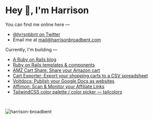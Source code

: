 # Hey 👋, I'm Harrison

You can find me online here —
- [@hrrsnbbnt on Twitter](https://twitter.com/hrrsnbbnt)
- Email me at mail@harrisonbroadbent.com

Currently, I'm building —
- [A Ruby on Rails blog](https://railsnotes.xyz)  
- [Ruby on Rails templates & components](https://railsnotesui.xyz)
- [AMZ Cart Share: Share your Amazon cart](https://amzcartshare.com)
- [Cart Exporter: Export your shopping carts to a CSV spreadsheet](https://cartexporter.com)
- [Voltdocs: Publish your Google Docs as websites](https://voltdocs.com)
- [Affimon: Scan & Monitor your Affiliate Links](https://affimon.com)
- [TailwindCSS color palette / color picker — tailcolors](https://tailcolors.com)
  
<br/> 

<div align="center">
<p align="left"> <img src="https://komarev.com/ghpvc/?username=harrison-broadbent&label=Profile%20Views%20-%3E&color=ff811a&style=flat-square" alt="harrison-broadbent" /> </p>
</div>
